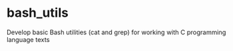 # bash_utils
Develop basic Bash utilities (cat and grep) for working with C programming language texts
